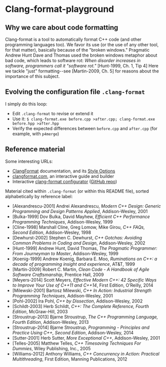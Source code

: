 # Clang-format-playground

## Why we care about code formatting

Clang-format is a tool to automatically format C++ code (and other programming languages too). We favor its use (or the use of any other tool, for that matter), basically because of the "broken windows." Pragmatic Andrew Hunt Dave and Thomas used the broken windows metaphor about bad code, which leads to software rot: _When disorder increases in software, programmers call it "software rot."_ [Hunt-1999, Ch. 1, Tip 4] Here we tackle "just" formatting--see [Martin-2009, Ch. 5] for reasons about the importance of this subject.

## Evolving the configuration file `.clang-format`

I simply do this loop:

- Edit `.clang-format` to revise or extend it
- Use it: `$ clang-format.exe before.cpp >after.cpp; clang-format.exe before.hpp >after.hpp`
- Verify the expected differences between `before.cpp` and `after.cpp` (for example, with `p4merge`)

## Reference material

Some interesting URLs:

- [ClangFormat](https://clang.llvm.org/docs/ClangFormat.html) documentation, and its [Style Options](https://clang.llvm.org/docs/ClangFormatStyleOptions.html)
- [clangformat.com](https://clangformat.com/), an interactive guide and builder
- Interactive [clang-format configurator](https://zed0.co.uk/clang-format-configurator/) ([GitHub repo](https://github.com/zed0/clang-format-configurator))

Material cited within `.clang-format` (or within this README file), sorted alphabetically by reference label:

- [Alexandrescu-2001] Andrei Alexandrescu, _Modern C++ Design: Generic Programming and Design Patterns Applied_, Addison-Wesley, 2001
- [Bulka-1999] Dov Bulka, David Mayhew, _Efficient C++ Performance Programming Techniques_, Addison-Wesley, 1999
- [Cline-1998] Marshall Cline, Greg Lomow, Mike Girou, _C++ FAQs, Second Edition_, Addison-Wesley, 1998
- [Dewhurst-2002] Stephen C. Dewhurst, _C++ Gotchas: Avoiding Common Problems in Coding and Design_, Addison-Wesley, 2002
- [Hunt-1999] Andrew Hunt, David Thomas, _The Pragmatic Programmer: From Journeyman to Master_, Addison-Wesley, 1999
- [Koenig-1999] Andrew Koenig, Barbara E. Moo, _Ruminations on C++: a decade of programming insight and experience_, AT&T, 1999
- [Martin-2009] Robert C. Martin, _Clean Code - A Handbook of Agile Software Craftsmanship_, Prentice Hall, 2009
- [Meyers-2014] Scott Meyers, _Effective Modern C++: 42 Specific Ways to Improve Your Use of C++11 and C++14_, First Edition, O’Reilly, 2014
- [Milewski-2001] Bartosz Milewski, _C++ In Action: Industrial Strength Programming Techniques_, Addison-Wesley, 2001
- [Pohl-2002] Ira Pohl, _C++ by Dissection_, Addison-Wesley, 2002
- [Schildt-2003] Herb Schildt, _C++: The Complete Reference, Fourth Edition_, McGraw-Hill, 2003
- [Stroustrup-2013] Bjarne Stroustrup, _The C++ Programming Language, Fourth Edition_, Addison-Wesley, 2013
- [Stroustrup-2014] Bjarne Stroustrup, _Programming - Principles and Practice Using C++, Second Edition_, Addison-Wesley, 2014
- [Sutter-2001] Herb Sutter, _More Exceptional C++_, Addison-Wesley, 2001
- [Telles-2005] Matthew Telles, _C++ Timesaving Techniques For Dummies_, Wiley Publishing, Inc., 2005
- [Williams-2012] Anthony Williams, _C++ Concurrency in Action: Practical Multithreading_, First Edition, Manning Publications, 2012
